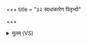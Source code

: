 +++
title = "३२ स्वधाकारेण पितृभ्यो"

+++
<details><summary>मूलम् (VS)</summary>

स्व॑धाका॒रेण॑ पि॒तृभ्यो॑ य॒ज्ञेन॑ दे॒वता॑भ्यः। दाने॑न राज॒न्यो᳡ व॒शाया॑ मा॒तुर्हेडं॒ न ग॑च्छति ॥
</details>